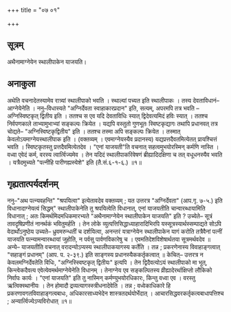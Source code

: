+++
title = "०७ ०१"

+++
## सूत्रम्
अथैनामाग्नेयेन स्थालीपाकेन याजयति।
## अनाकुला
अथेति वचनादेतस्यामेव रात्र्यां स्थालीपाको भवति ।
स्थाल्यां पच्यत इति स्थालीपाकः ।
तस्य देवताविधानं–आग्नेयेनेति ।
ननु–विधास्यते "अग्निर्देवता स्वाहाकारप्रदान" इति, सत्यम्, अपरमपि तत्र भवति – अग्निस्विष्टकृत् द्वितीय इति ।
ततश्च स एव यदि देवताविधिः स्यात् द्विदेवत्यमिदं हविः स्यात् ।
ततश्च निर्वपणकाले ताभ्यामुभाभ्यां सङ्कल्पः क्रियेत ।
यद्यपि वस्तुतो गुणभूतः स्विष्टकृद्यागः तथापि प्रधानवत् तत्र चोद्यते– "अग्निस्विष्टकृद्वितीय" इति ।
ततश्च तस्मा अपि सङ्कल्पः क्रियेत ।
तस्मात् केवलोऽयमाग्नेयस्थालीपाक इति ।
(वक्तव्यम् । एवमाग्नेयस्यैव प्रदानस्य) यद्यप्रत्तदैवतमित्येतत् प्रायश्चित्तं भवति ।
स्विष्टकृतस्तु प्रत्तदैवमित्येतदेव ।
"एनां याजयती"ति वचनात् सहत्वमुभयोरस्मिन् कर्मणि नास्ति ।
वध्वा एवेदं कर्म, वरस्य त्वार्त्विज्यमेव ।
तेन यदिदं स्थालीपाकरिवेषणं ब्रीह्यादिदक्षिणा च तत् वधूधनस्यैव भवति ।
यत्रैदमुच्यते "पत्नीहि पारीणह्यस्येशे" इति (तै.सं.६-१-६.) ॥१॥

## गृह्यतात्पर्यदर्शनम्
ननु–"अथ पत्न्यवहन्ति" "श्रपयित्वा" इत्येतावदेव वक्तव्यम् ; यत उत्तरत्र "अग्निर्देवता" (आप.गृ. ७-५.) इति विधानादाग्नेयत्वं सिद्धम्" स्थालीपाकेनेति तु श्रपयित्वेति विधानात्, एनां याजयतीति चान्वारब्धायामिति विधानात् ; अतः किमर्थमिदमधिकमारभ्यते "अथैनामाग्नेयेन स्थालीपाकेन याजयति" इति ?
उच्येते– सूत्रं तावदृषिप्रणीतं नानर्थकं भवितुमर्हति ।
तेन लोके व्युत्पत्तिसिद्धाध्याहारादिभिरपि यस्सूत्रस्यार्थस्सम्पाद्यते सोऽपि वेदार्थोऽनुष्ठेय उच्यते– ध्रुवमरुन्धतीं च दर्शयित्वा, अनन्तरं यत्राग्नेयेन स्थालीपाकेन यागं करोति तत्रैवैनां पत्नीं याजयति पत्न्यामन्वारब्धायां जुहोति, न पर्वसु पार्वणविकारेषु च ।
एवमतिदेशविशेषार्थतया सूत्रमर्थवदेव ॥
अन्ये– याजयतीति वचनात् वरादन्योऽप्यस्य स्थालीपाकयागस्य कर्तेति ।
तन्न ; प्रकरणेनास्य विवाहाङ्गत्वात् "सहाङ्गं प्रधानम्" (आप. प. २-३९.) इति साङ्गस्य प्रधानस्यैककर्तृकत्वात् ॥
केचित्– उत्तरत्र न केवलमग्निर्देवतेति विधिः, "अग्निस्स्विष्टकृत् द्वितीयः" इत्यपि ।
तेन द्विदैवत्योऽयं स्थालीपाको मा भूत्, किन्त्वेकदैवत्य एवेत्येवमर्थमाग्नेयेनेति विधानम् ।
तेनाग्नेय एव सङ्कल्पितस्य व्रीह्यादेरर्थाक्षिप्तो लौकिको निर्वापः कार्यः ।
"एनां याजयति" इति तु नास्मिन् कर्मण्युभयोरधिकारः, किन्तु वध्वा एव ।
वरस्तु ऋत्विक्स्थानीयः ।
तेन होमादौ द्रव्यत्यागस्स्त्रीधनादेवेति ।
तन्न ; वध्वेकाधिकारे हि प्रकरणावगतविवाहाङ्गत्वबाधः, अधिकारसाध्यभेदेन शास्त्रतदर्थयोर्भेदात् ।
आचारसिद्धवरकर्तृकत्वबाधापत्तिश्च ; अन्यार्त्विज्येऽप्यविरोधात् ॥१॥
